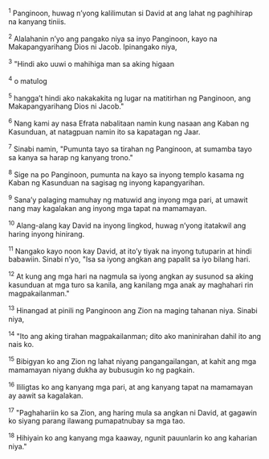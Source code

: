 <sup>1</sup>
Panginoon, huwag nʼyong kalilimutan si David at ang lahat ng paghihirap na kanyang tiniis. 

<sup>2</sup>
Alalahanin nʼyo ang pangako niya sa inyo Panginoon, kayo na Makapangyarihang Dios ni Jacob. Ipinangako niya, 

<sup>3</sup>
"Hindi ako uuwi o mahihiga man sa aking higaan 

<sup>4</sup>
o matulog 

<sup>5</sup>
hanggaʼt hindi ako nakakakita ng lugar na matitirhan ng Panginoon, ang Makapangyarihang Dios ni Jacob." 

<sup>6</sup>
Nang kami ay nasa Efrata nabalitaan namin kung nasaan ang Kaban ng Kasunduan, at natagpuan namin ito sa kapatagan ng Jaar. 

<sup>7</sup>
Sinabi namin, "Pumunta tayo sa tirahan ng Panginoon, at sumamba tayo sa kanya sa harap ng kanyang trono." 

<sup>8</sup>
Sige na po Panginoon, pumunta na kayo sa inyong templo kasama ng Kaban ng Kasunduan na sagisag ng inyong kapangyarihan. 

<sup>9</sup>
Sanaʼy palaging mamuhay ng matuwid ang inyong mga pari, at umawit nang may kagalakan ang inyong mga tapat na mamamayan. 

<sup>10</sup>
Alang-alang kay David na inyong lingkod, huwag nʼyong itatakwil ang haring inyong hinirang. 

<sup>11</sup>
Nangako kayo noon kay David, at itoʼy tiyak na inyong tutuparin at hindi babawiin. Sinabi nʼyo, "Isa sa iyong angkan ang papalit sa iyo bilang hari. 

<sup>12</sup>
At kung ang mga hari na nagmula sa iyong angkan ay susunod sa aking kasunduan at mga turo sa kanila, ang kanilang mga anak ay maghahari rin magpakailanman." 

<sup>13</sup>
Hinangad at pinili ng Panginoon ang Zion na maging tahanan niya. Sinabi niya, 

<sup>14</sup>
"Ito ang aking tirahan magpakailanman; dito ako maninirahan dahil ito ang nais ko. 

<sup>15</sup>
Bibigyan ko ang Zion ng lahat niyang pangangailangan, at kahit ang mga mamamayan niyang dukha ay bubusugin ko ng pagkain. 

<sup>16</sup>
Ililigtas ko ang kanyang mga pari, at ang kanyang tapat na mamamayan ay aawit sa kagalakan. 

<sup>17</sup>
"Paghahariin ko sa Zion, ang haring mula sa angkan ni David, at gagawin ko siyang parang ilawang pumapatnubay sa mga tao. 

<sup>18</sup>
Hihiyain ko ang kanyang mga kaaway, ngunit pauunlarin ko ang kaharian niya."